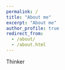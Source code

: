 ```yaml
---
permalink: /
title: "About me"
excerpt: "About me"
author_profile: true
redirect_from: 
  - /about/
  - /about.html
---
```


Thinker
